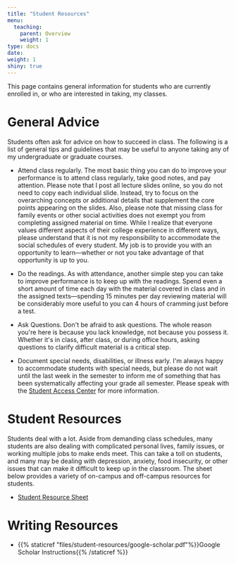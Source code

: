 ```yaml
---
title: "Student Resources"
menu:
  teaching:
    parent: Overview
    weight: 1
type: docs
date: 
weight: 1
shiny: true
---
```



This page contains general information for students who are currently enrolled in, or who are interested in taking, my classes. 

# General Advice

Students often ask for advice on how to succeed in class. The following is a list of general tips and guidelines that may be useful to anyone taking any of my undergraduate or graduate courses.

  - Attend class regularly. The most basic thing you can do to improve your performance is to attend class regularly, take good notes, and pay attention. Please note that I post all lecture slides online, so you do not need to copy each individual slide. Instead, try to focus on the overarching concepts or additional details that supplement the core points appearing on the slides. Also, please note that missing class for family events or other social activities does not exempt you from completing assigned material on time. While I realize that everyone values different aspects of their college experience in different ways, please understand that it is not my responsibility to accommodate the social schedules of every student. My job is to provide you with an opportunity to learn—whether or not you take advantage of that opportunity is up to you.

  - Do the readings. As with attendance, another simple step you can take to improve performance is to keep up with the readings. Spend even a short amount of time each day with the material covered in class and in the assigned texts—spending 15 minutes per day reviewing material will be considerably more useful to you can 4 hours of cramming just before a test.
 
  - Ask Questions. Don't be afraid to ask questions. The whole reason you're here is because you lack knowledge, not because you possess it. Whether it's in class, after class, or during office hours, asking questions to clarify difficult material is a critical step.
  
  - Document special needs, disabilities, or illness early. I'm always happy to accommodate students with special needs, but please do not wait until the last week in the semester to inform me of something that has been systematically affecting your grade all semester. Please speak with the [Student Access Center](https://www.k-state.edu/accesscenter/) for more information.
  

# Student Resources

Students deal with a lot. Aside from demanding class schedules, many students are also dealing with complicated personal lives, family issues, or working multiple jobs to make ends meet. This can take a toll on students, and many may be dealing with depression, anxiety, food insecurity, or other issues that can make it difficult to keep up in the classroom. The sheet below provides a variety of on-campus and off-campus resources for students.

  - [Student Resource Sheet]("files/student-resources/student-resource-sheet.pdf")

  
# Writing Resources

  - {{% staticref "files/student-resources/google-scholar.pdf"%}}Google Scholar Instructions{{% /staticref %}}
  
